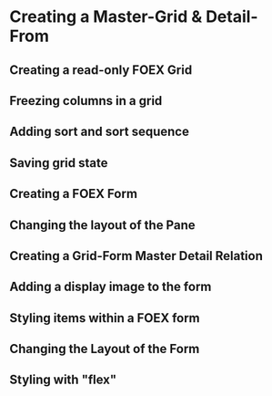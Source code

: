 # Creating a Master-Grid & Detail-From

## Creating a read-only FOEX Grid

## Freezing columns in a grid

## Adding sort and sort sequence

## Saving grid state

## Creating a FOEX Form

## Changing the layout of the Pane

## Creating a Grid-Form Master Detail Relation

## Adding a display image to the form

## Styling items within a FOEX form

## Changing the Layout of the Form

## Styling with "flex"